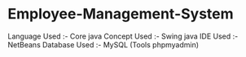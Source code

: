 # Employee-Management-System

Language Used :- Core java
Concept Used :- Swing java
IDE Used :- NetBeans
Database Used :- MySQL (Tools phpmyadmin)
